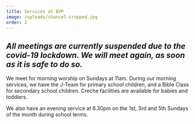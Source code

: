 ```yaml
---
title: Services at BVP
image: /uploads/chancel-cropped.jpg
order: 2
---
```

## _All meetings are currently suspended due to the covid-19 lockdown. We will meet again, as soon as it is safe to do so._

We meet for morning worship on Sundays at 11am. During our morning services, we have the J-Team for primary school children, and a Bible Class for secondary school children. Creche facilities are available for babies and toddlers.

We also have an evening service at 6.30pm on the 1st, 3rd and 5th Sundays of the month during school terms.
